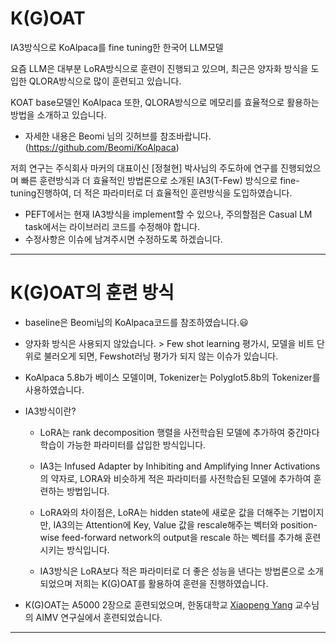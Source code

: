 <p align="center" width="100%">
</p>

# K(G)OAT
IA3방식으로 KoAlpaca를 fine tuning한 한국어 LLM모델

요즘 LLM은 대부분 LoRA방식으로 훈련이 진행되고 있으며, 최근은 양자화 방식을 도입한 QLORA방식으로 많이 훈련되고 있습니다.

KOAT base모델인 KoAlpaca 또한, QLORA방식으로 메모리를 효율적으로 활용하는 방법을 소개하고 있습니다.
  - 자세한 내용은 Beomi 님의 깃허브를 참조바랍니다. (https://github.com/Beomi/KoAlpaca)

저희 연구는 주식회사 마커의 대표이신 [정철현] 박사님의 주도하에 연구를 진행되었으며 빠른 훈련방식과 더 효율적인 방법론으로 소개된 IA3(T-Few) 방식으로 fine-tuning진행하여,
더 적은 파라미터로 더 효율적인 훈련방식을 도입하였습니다.

  - PEFT에서는 현재 IA3방식을 implement할 수 있으나, 주의할점은 Casual LM task에서는 라이브러리 코드를 수정해야 합니다.
  - 수정사항은 이슈에 남겨주시면 수정하도록 하겠습니다.

---
# K(G)OAT의 훈련 방식

- baseline은 Beomi님의 KoAlpaca코드를 참조하였습니다.😃

- 양자화 방식은 사용되지 않았습니다.
        > Few shot learning 평가시, 모델을 비트 단위로 불러오게 되면, Fewshot러닝 평가가 되지 않는 이슈가 있습니다.

- KoAlpaca 5.8b가 베이스 모델이며, Tokenizer는 Polyglot5.8b의 Tokenizer를 사용하였습니다.
  
- IA3방식이란?
  - LoRA는 rank decomposition 행렬을 사전학습된 모델에 추가하여 중간마다 학습이 가능한 파라미터를 삽입한 방식입니다.
    
  - IA3는 Infused Adapter by Inhibiting and Amplifying Inner Activations의 약자로, LORA와 비슷하게 적은 파라미터를 사전학습된 모델에 추가하여 훈련하는 방법입니다.
    
  - LoRA와의 차이점은, LoRA는 hidden state에 새로운 값을 더해주는 기법이지만, IA3의는 Attention에 Key, Value 값을 rescale해주는 벡터와 position-wise feed-forward network의 output을 rescale 하는 벡터를 추가해 훈련시키는 방식입니다.
    
  - IA3방식은 LoRA보다 적은 파라미터로 더 좋은 성능을 낸다는 방법론으로 소개되었으며 저희는 K(G)OAT를 활용하여 훈련을 진행하였습니다.
    
- K(G)OAT는 A5000 2장으로 훈련되었으며, 한동대학교 [Xiaopeng Yang](https://www.researchgate.net/profile/Xiaopeng-Yang-2) 교수님의 AIMV 연구실에서 훈련되었습니다.

---

